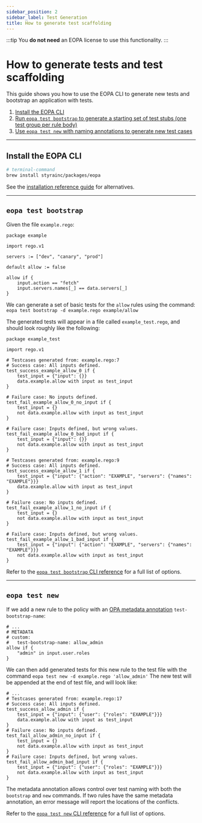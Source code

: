 ```yaml
---
sidebar_position: 2
sidebar_label: Test Generation
title: How to generate test scaffolding
---
```


:::tip
You **do not need** an EOPA license to use this functionality.
:::


# How to generate tests and test scaffolding

This guide shows you how to use the EOPA CLI to generate new tests and
bootstrap an application with tests.

1. [Install the EOPA CLI](#install-the-enterprise-opa-cli)
1. [Run `eopa test bootstrap` to generate a starting set of test stubs (one test group per rule body)](#eopa-test-bootstrap)
1. [Use `eopa test new` with naming annotations to generate new test cases](#eopa-test-new)

---


## Install the EOPA CLI

```sh
# terminal-command
brew install styrainc/packages/eopa
```

See the [installation reference guide](/eopa/how-to/install) for alternatives.

---


## `eopa test bootstrap`

Given the file `example.rego`:
```rego
package example

import rego.v1

servers := ["dev", "canary", "prod"]

default allow := false

allow if {
	input.action == "fetch"
	input.servers.names[_] == data.servers[_]
}
```

We can generate a set of basic tests for the `allow` rules using the command: `eopa test bootstrap -d example.rego example/allow`

The generated tests will appear in a file called `example_test.rego`, and should look roughly like the following:
```rego
package example_test

import rego.v1

# Testcases generated from: example.rego:7
# Success case: All inputs defined.
test_success_example_allow_0 if {
	test_input = {"input": {}}
	data.example.allow with input as test_input
}

# Failure case: No inputs defined.
test_fail_example_allow_0_no_input if {
	test_input = {}
	not data.example.allow with input as test_input
}

# Failure case: Inputs defined, but wrong values.
test_fail_example_allow_0_bad_input if {
	test_input = {"input": {}}
	not data.example.allow with input as test_input
}

# Testcases generated from: example.rego:9
# Success case: All inputs defined.
test_success_example_allow_1 if {
	test_input = {"input": {"action": "EXAMPLE", "servers": {"names": "EXAMPLE"}}}
	data.example.allow with input as test_input
}

# Failure case: No inputs defined.
test_fail_example_allow_1_no_input if {
	test_input = {}
	not data.example.allow with input as test_input
}

# Failure case: Inputs defined, but wrong values.
test_fail_example_allow_1_bad_input if {
	test_input = {"input": {"action": "EXAMPLE", "servers": {"names": "EXAMPLE"}}}
	not data.example.allow with input as test_input
}
```

Refer to the [`eopa test bootstrap` CLI reference](/eopa/reference/cli-reference#eopa-test-bootstrap) for a full list of options.

---


## `eopa test new`


If we add a new rule to the policy with an [OPA metadata annotation](https://www.openpolicyagent.org/docs/policy-language/#metadata) `test-bootstrap-name`:
```rego
# ...
# METADATA
# custom:
#   test-bootstrap-name: allow_admin
allow if {
	"admin" in input.user.roles
}
```

We can then add generated tests for this new rule to the test file with the command `eopa test new -d example.rego 'allow_admin'`
The new test will be appended at the end of test file, and will look like:

```rego
# ...
# Testcases generated from: example.rego:17
# Success case: All inputs defined.
test_success_allow_admin if {
	test_input = {"input": {"user": {"roles": "EXAMPLE"}}}
	data.example.allow with input as test_input
}
# Failure case: No inputs defined.
test_fail_allow_admin_no_input if {
	test_input = {}
	not data.example.allow with input as test_input
}
# Failure case: Inputs defined, but wrong values.
test_fail_allow_admin_bad_input if {
	test_input = {"input": {"user": {"roles": "EXAMPLE"}}}
	not data.example.allow with input as test_input
}
```

The metadata annotation allows control over test naming with both the `bootstrap` and `new` commands.
If two rules have the same metadata annotation, an error message will report the locations of the conflicts.

Refer to the [`eopa test new` CLI reference](/eopa/reference/cli-reference#eopa-test-new) for a full list of options.
